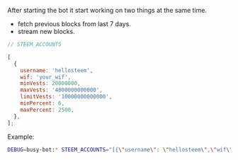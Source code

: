 After starting the bot it start working on two things at the same time.

* fetch previous blocks from last 7 days.
* stream new blocks.

```js
// STEEM_ACCOUNTS

[
  {
    username: 'hellosteem',
    wif: 'your_wif',
    minVests: 20000000,
    maxVests: '4000000000000',
    limitVests: '10000000000000',
    minPercent: 6,
    maxPercent: 2500,
  },
];
```

Example:

```bash
DEBUG=busy-bot:* STEEM_ACCOUNTS="[{\"username\": \"hellosteem\",\"wif\": \"your_wif\",\"minVests\": 20000000,\"maxVests\": \"4000000000000\",\"limitVests\": \"10000000000000\",\"minPercent\": 25,\"maxPercent\": 2500}]" yarn start
```
